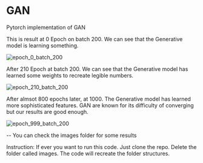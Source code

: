 # GAN
 Pytorch implementation of GAN

 This is result at 0 Epoch on batch 200. We can see that the Generative model is learning something. 
 
![epoch_0_batch_200](https://github.com/user-attachments/assets/c537ca72-326c-4ec8-bb2c-ca28bb9b35d7)


After 210 Epoch at batch 200. We can see that the Generative model has learned some weights to recreate legible numbers.

![epoch_210_batch_200](https://github.com/user-attachments/assets/4d329270-36bf-4737-8b22-c382d9cdfbe9)


After almsot 800 epochs later, at 1000. The Generative model has learned more sophisticated features. GAN are known for its difficulty of converging but our results are good enough.

![epoch_999_batch_200](https://github.com/user-attachments/assets/07b52971-8bb0-4be9-858a-0fd69fc52432)


-- You can check the images folder for some results 

Instruction:
If ever you want to run this code. Just clone the repo. Delete the folder called images. The code will recreate the folder structures.
